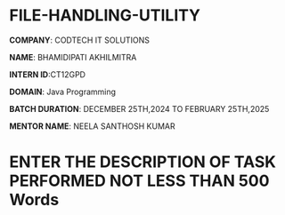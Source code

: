 # FILE-HANDLING-UTILITY  

**COMPANY**: CODTECH IT SOLUTIONS

**NAME**: BHAMIDIPATI AKHILMITRA

**INTERN ID**:CT12GPD

**DOMAIN**: Java Programming

**BATCH DURATION**: DECEMBER 25TH,2024 TO FEBRUARY 25TH,2025

**MENTOR NAME**: NEELA SANTHOSH KUMAR

# ENTER THE DESCRIPTION OF TASK PERFORMED NOT LESS THAN 500 Words
